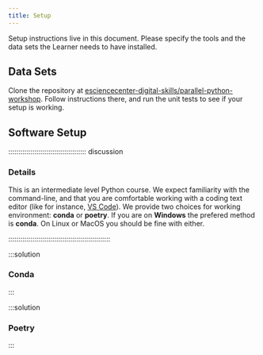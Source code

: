 ```yaml
---
title: Setup
---
```


Setup instructions live in this document. Please specify the tools and the data
sets the Learner needs to have installed.

## Data Sets

Clone the repository at [esciencecenter-digital-skills/parallel-python-workshop](https://github.com/esciencecenter-digital-skills/parallel-python-workshop). Follow instructions there, and run the unit tests to see if your setup is working.

## Software Setup

::::::::::::::::::::::::::::::::::::::: discussion

### Details
This is an intermediate level Python course. We expect familiarity with the command-line, and that you are comfortable working with a coding text editor (like for instance, [VS Code](https://code.visualstudio.com/)). We provide two choices for working environment: **conda** or **poetry**. If you are on **Windows** the prefered method is **conda**. On Linux or MacOS you should be fine with either.

:::::::::::::::::::::::::::::::::::::::::::::::::::

:::solution
### Conda

:::

:::solution
### Poetry

:::

